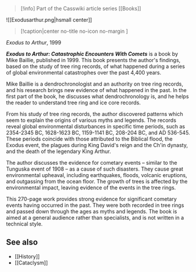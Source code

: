 > [!info] Part of the Casswiki article series [[Books]]

![[Exodusarthur.png|hsmall center]]
> [!caption|center no-title no-icon no-margin ]
> 
_Exodus to Arthur_, 1999

_**Exodus to Arthur: Catastrophic Encounters With Comets**_ is a book by Mike Baillie, published in 1999. This book presents the author's findings, based on the study of tree ring records, of what happened during a series of global environmental catastrophes over the past 4,400 years.

Mike Baillie is a dendrochronologist and an authority on tree ring records, and his research brings new evidence of what happened in the past. In the first part of the book, he discusses what dendrochronology is, and he helps the reader to understand tree ring and ice core records.

From his study of tree ring records, the author discovered patterns which seem to explain the origins of various myths and legends. The records reveal global environmental disturbances in specific time periods, such as 2354-2345 BC, 1628-1623 BC, 1159-1141 BC, 208-204 BC, and AD 536-545. These periods coincide with those attributed to the Biblical flood, the Exodus event, the plagues during King David's reign and the Ch'in dynasty, and the death of the legendary King Arthur.

The author discusses the evidence for cometary events – similar to the Tunguska event of 1908 – as a cause of such disasters. They cause great environmental upheaval, including earthquakes, floods, volcanic eruptions, and outgassing from the ocean floor. The growth of trees is affected by the environmental impact, leaving evidence of the events in the tree rings.

This 270-page work provides strong evidence for significant cometary events having occurred in the past. They were both recorded in tree rings and passed down through the ages as myths and legends. The book is aimed at a general audience rather than specialists, and is not written in a technical style.

See also
--------

*   [[History]]
*   [[Cataclysm]]